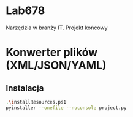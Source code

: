 # Lab678
Narzędzia w branży IT. Projekt końcowy
# Konwerter plików (XML/JSON/YAML)
## Instalacja
```bash
.\installResources.ps1
pyinstaller --onefile --noconsole project.py
